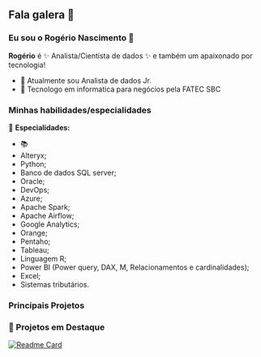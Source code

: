 
## Fala galera 👋
### Eu sou o Rogério Nascimento 👋

**Rogério** é ✨ Analista/Cientista de dados ✨ e também um apaixonado por tecnologia!

- 🔭 Atualmente sou Analista de dados Jr.
- 🌱 Tecnologo em informatica para negócios pela FATEC SBC


### Minhas habilidades/especialidades
📱 **Especialidades:**
- 📚   
- Alteryx;
-	Python;
-	Banco de dados SQL server;
-	Oracle;
-	DevOps;
-	Azure;
-	Apache Spark;
-	Apache Airflow;
-	Google Analytics;
-	Orange;
-	Pentaho;
-	Tableau;
-	Linguagem R;
-	Power BI (Power query, DAX, M, Relacionamentos e cardinalidades);
-	Excel;
-	Sistemas tributários. 



### Principais Projetos
### 📌 Projetos em Destaque

[![Readme Card](https://github.com/Rogerio-Nascimento/Rogerio-Nascimento/assets/87660080/4e7c617d-fb25-40e4-abe8-02f24c0060ad)](https://github.com/Rogerio-Nascimento/Projeto_Automacao_Procedures)

